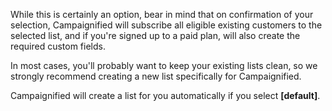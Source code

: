 While this is certainly an option, bear in mind that on confirmation of your
selection, Campaignified will subscribe all eligible existing customers to the
selected list, and if you're signed up to a paid plan, will also create the
required custom fields.

In most cases, you'll probably want to keep your existing lists clean, so we
strongly recommend creating a new list specifically for Campaignified.

Campaignified will create a list for you automatically if you select
**\[default\]**.
